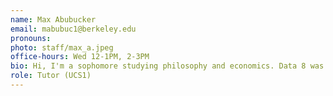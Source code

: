 ```yaml
---
name: Max Abubucker
email: mabubuc1@berkeley.edu
pronouns: 
photo: staff/max_a.jpeg
office-hours: Wed 12-1PM, 2-3PM
bio: Hi, I'm a sophomore studying philosophy and economics. Data 8 was one of my favorite classes last year so I'm super excited to be back as a tutor!
role: Tutor (UCS1)
---
```

